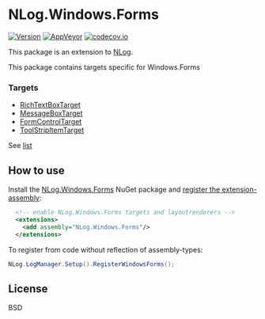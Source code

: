 # NLog.Windows.Forms
[![Version](https://badge.fury.io/nu/NLog.Windows.Forms.svg)](https://www.nuget.org/packages/NLog.Windows.Forms)
[![AppVeyor](https://img.shields.io/appveyor/ci/nlog/nlog-windows-forms/master.svg)](https://ci.appveyor.com/project/nlog/nlog-windows-forms/branch/master)
[![codecov.io](https://codecov.io/github/NLog/NLog.Windows.Forms/coverage.svg?branch=master)](https://codecov.io/github/NLog/NLog.Windows.Forms?branch=master)

This package is an extension to [NLog](https://github.com/NLog/NLog/).

This package contains targets specific for Windows.Forms
 
### Targets
* [RichTextBoxTarget](https://github.com/NLog/NLog.Windows.Forms/wiki/RichTextBoxTarget)
* [MessageBoxTarget](https://github.com/NLog/NLog.Windows.Forms/wiki/MessageBoxTarget)
* [FormControlTarget](https://github.com/NLog/NLog.Windows.Forms/wiki/FormControlTarget)
* [ToolStripItemTarget](https://github.com/NLog/NLog.Windows.Forms/wiki/ToolStripItemTarget)

See [list](https://nlog-project.org/config/?tab=targets&search=package:nlog.windows.forms)

## How to use
Install the [NLog.Windows.Forms](https://www.nuget.org/packages/NLog.Windows.Forms/) NuGet package and [register the extension-assembly](https://github.com/NLog/NLog/wiki/Register-your-custom-component):

```xml
  <!-- enable NLog.Windows.Forms targets and layoutrenderers -->
  <extensions>
    <add assembly="NLog.Windows.Forms"/>
  </extensions>
```

To register from code without reflection of assembly-types:
```csharp
NLog.LogManager.Setup().RegisterWindowsForms();
```

## License
BSD
